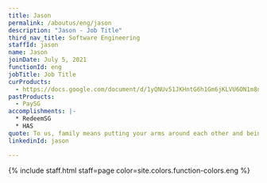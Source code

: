 ```yaml
---
title: Jason
permalink: /aboutus/eng/jason
description: "Jason - Job Title"
third_nav_title: Software Engineering
staffId: jason
name: Jason
joinDate: July 5, 2021
functionId: eng
jobTitle: Job Title
curProducts:
  - https://docs.google.com/document/d/1yQNUv51JKHntG6h1Gm6jKLVU6ON1m8n9ioGLSCa7vpE/edit
pastProducts:
  - PaySG
accomplishments: |-
  * RedeemSG
  * HAS
quote: To us, family means putting your arms around each other and being there.
linkedinId: jason

---
```


{% include staff.html staff=page color=site.colors.function-colors.eng %}
